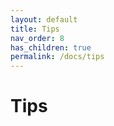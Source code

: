 ```yaml
---
layout: default
title: Tips
nav_order: 8
has_children: true
permalink: /docs/tips
---
```


# Tips


